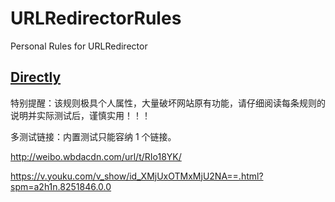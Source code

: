 # URLRedirectorRules
Personal Rules for URLRedirector

## [Directly](https://github.com/ivysrono/URLRedirectorRules/raw/master/Directly.json)

特别提醒：该规则极具个人属性，大量破坏网站原有功能，请仔细阅读每条规则的说明并实际测试后，谨慎实用！！！

多测试链接：内置测试只能容纳 1 个链接。

http://weibo.wbdacdn.com/url/t/RIo18YK/

https://v.youku.com/v_show/id_XMjUxOTMxMjU2NA==.html?spm=a2h1n.8251846.0.0
